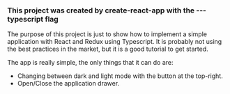 ### This project was created by create-react-app with the ---typescript flag

The purpose of this project is just to show how to implement a simple application with React and Redux using Typescript. It is probably not using the best practices in the market, but it is a good tutorial to get started.

The app is really simple, the only things that it can do are:
- Changing between dark and light mode with the button at the top-right.
- Open/Close the application drawer.
